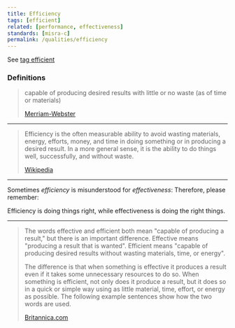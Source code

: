 ```yaml
---
title: Efficiency
tags: [efficient]
related: [performance, effectiveness]
standards: [misra-c]
permalink: /qualities/efficiency
---
```


See [tag efficient](/tag-efficient)

### Definitions

>capable of producing desired results with little or no waste (as of time or materials) 
>
>[Merriam-Webster](https://www.merriam-webster.com/dictionary/efficient)

<hr>

>Efficiency is the often measurable ability to avoid wasting materials, energy, efforts, money, and time in doing something or in producing a desired result. 
>In a more general sense, it is the ability to do things well, successfully, and without waste.
>
>[Wikipedia](https://en.wikipedia.org/wiki/Efficiency)

<hr>

Sometimes _efficiency_ is misunderstood for _effectiveness_:
Therefore, please remember:


Efficiency is doing things right, while effectiveness is doing the right things.

<hr>

>The words effective and efficient both mean "capable of producing a result," but there is an important difference. Effective means "producing a result that is wanted". Efficient means "capable of producing desired results without wasting materials, time, or energy".
> 
>The difference is that when something is effective it produces a result even if it takes some unnecessary resources to do so. When something is efficient, not only does it produce a result, but it does so in a quick or simple way using as little material, time, effort, or energy as possible. The following example sentences show how the two words are used.
>
>[Britannica.com](https://www.britannica.com/dictionary/eb/qa/How-to-Use-Effective-and-Efficient)
